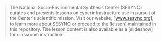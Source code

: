 > The National Socio-Environmental Synthesis Center (SESYNC) curates and presents
> lessons on cyberinfrastructure use in pursuit of the Center's scientific mission.
> Visit our website, [www.sesync.org], to learn more about SESYNC or proceed to
> the [lesson] maintained in this repository. The lesson content is also available
> as a [slideshow] for classroom instruction.

<!-------------------------------------
-- Only modify content below or risk --
-- a merge conflict with upstream.   --
-------------------------------------->
